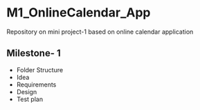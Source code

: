 # M1_OnlineCalendar_App
Repository on mini project-1 based on online calendar application

## Milestone- 1
* Folder Structure
* Idea
* Requirements
* Design
* Test plan
